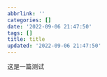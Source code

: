 ```yaml
---
abbrlink: ''
categories: []
date: '2022-09-06 21:47:50'
tags: []
title: title
updated: '2022-09-06 21:47:50'
---
```

这是一篇测试
